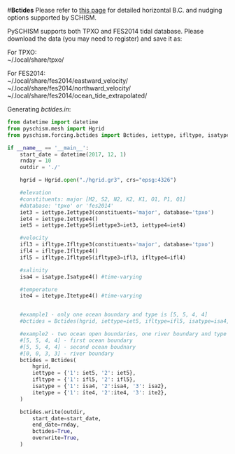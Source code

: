 #**Bctides**
Please refer to [this page](https://schism-dev.github.io/schism/master/input-output/bctides.html) for detailed horizontal B.C. and nudging options supported by SCHISM.

PySCHISM supports both TPXO and FES2014 tidal database. Please download the data (you may need to register) and save it as:

For TPXO:   
    ~/.local/share/tpxo/

For FES2014:  
    ~/.local/share/fes2014/eastward_velocity/  
    ~/.local/share/fes2014/northward_velocity/  
    ~/.local/share/fes2014/ocean_tide_extrapolated/  

Generating *bctides.in*:   
```python
from datetime import datetime
from pyschism.mesh import Hgrid
from pyschism.forcing.bctides import Bctides, iettype, ifltype, isatype, itetype

if __name__ == '__main__':
    start_date = datetime(2017, 12, 1)
    rnday = 10
    outdir = './'

    hgrid = Hgrid.open("./hgrid.gr3", crs="epsg:4326")

    #elevation
    #constituents: major [M2, S2, N2, K2, K1, O1, P1, Q1]
    #database: 'tpxo' or 'fes2014'
    iet3 = iettype.Iettype3(constituents='major', database='tpxo')
    iet4 = iettype.Iettype4()
    iet5 = iettype.Iettype5(iettype3=iet3, iettype4=iet4)

    #velocity
    ifl3 = ifltype.Ifltype3(constituents='major', database='tpxo')
    ifl4 = ifltype.Ifltype4()
    ifl5 = ifltype.Ifltype5(ifltype3=ifl3, ifltype4=ifl4)

    #salinity
    isa4 = isatype.Isatype4() #time-varying

    #temperature
    ite4 = itetype.Itetype4() #time-varying


    #example1 - only one ocean boundary and type is [5, 5, 4, 4]
    #bctides = Bctides(hgrid, iettype=iet5, ifltype=ifl5, isatype=isa4, itetype=ite4)

    #example2 - two ocean open boundaries, one river boundary and type is:  
    #[5, 5, 4, 4] - first ocean boundary
    #[5, 5, 4, 4] - second ocean boudnary
    #[0, 0, 3, 3] - river boundary
    bctides = Bctides(
        hgrid,
        iettype = {'1': iet5, '2': iet5},
        ifltype = {'1': ifl5, '2': ifl5},
        isatype = {'1': isa4, '2':isa4, '3': isa2},
        itetype = {'1': ite4, '2':ite4, '3': ite2},
    )

    bctides.write(outdir, 
        start_date=start_date, 
        end_date=rnday, 
        bctides=True, 
        overwrite=True,
    )
```

